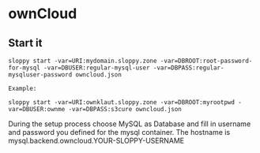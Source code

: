 # ownCloud


## Start it

```
sloppy start -var=URI:mydomain.sloppy.zone -var=DBROOT:root-password-for-mysql -var=DBUSER:regular-mysql-user -var=DBPASS:regular-mysqluser-password owncloud.json

Example:

sloppy start -var=URI:ownklaut.sloppy.zone -var=DBROOT:myrootpwd -var=DBUSER:ownme -var=DBPASS:s3cure owncloud.json
```

During the setup process choose MySQL as Database and fill in username and password you defined for the mysql container. The hostname is mysql.backend.owncloud.YOUR-SLOPPY-USERNAME
